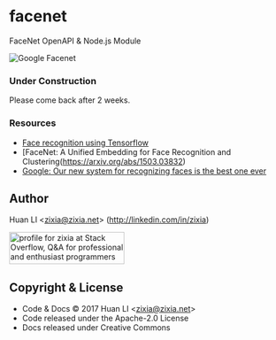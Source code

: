 # facenet
FaceNet OpenAPI & Node.js Module

![Google Facenet](https://zixia.github.io/facenet/images/facenet.jpg "Google Facenet")

### Under Construction

Please come back after 2 weeks.

### Resources

* [Face recognition using Tensorflow](https://github.com/davidsandberg/facenet)
* [FaceNet: A Unified Embedding for Face Recognition and Clustering(https://arxiv.org/abs/1503.03832)
* [Google: Our new system for recognizing faces is the best one ever](https://fortune.com/2015/03/17/google-facenet-artificial-intelligence/)

Author
------
Huan LI \<zixia@zixia.net\> (http://linkedin.com/in/zixia)

<a href="http://stackoverflow.com/users/1123955/zixia">
  <img src="http://stackoverflow.com/users/flair/1123955.png" width="208" height="58" alt="profile for zixia at Stack Overflow, Q&amp;A for professional and enthusiast programmers" title="profile for zixia at Stack Overflow, Q&amp;A for professional and enthusiast programmers">
</a>

Copyright & License
-------------------
* Code & Docs © 2017 Huan LI \<zixia@zixia.net\>
* Code released under the Apache-2.0 License
* Docs released under Creative Commons
